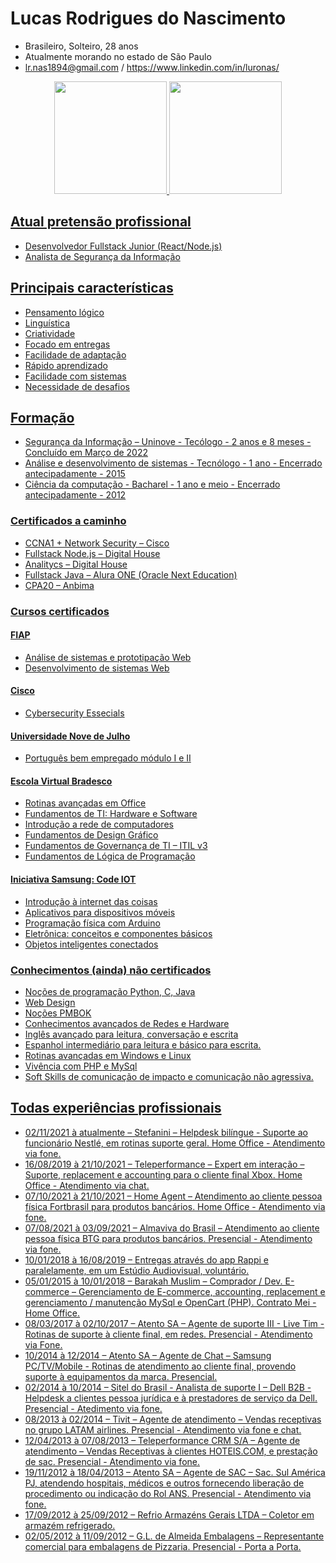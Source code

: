 # Lucas Rodrigues do Nascimento
- Brasileiro, Solteiro, 28 anos
- Atualmente morando no estado de São Paulo
- lr.nas1894@gmail.com /
https://www.linkedin.com/in/luronas/
<div align="center">
  <a href="https://github.com/lrNas">
  <img height="180em" src="https://github-readme-stats.vercel.app/api?username=lrNas&show_icons=true&theme=dark&include_all_commits=true&count_private=true"/>
  <img height="180em" src="https://github-readme-stats.vercel.app/api/top-langs/?username=lrNas&layout=compact&langs_count=7&theme=dark"/>
</div>

## Atual pretensão profissional
- Desenvolvedor Fullstack Junior (React/Node.js)
- Analista de Segurança da Informação

## Principais características
- Pensamento lógico
- Linguística
- Criatividade
- Focado em entregas
- Facilidade de adaptação
- Rápido aprendizado
- Facilidade com sistemas
- Necessidade de desafios

## Formação
- Segurança da Informação – Uninove - Tecólogo - 2 anos e 8 meses - Concluído em Março de 2022
- Análise e desenvolvimento de sistemas - Tecnólogo - 1 ano - Encerrado antecipadamente - 2015
- Ciência da computação - Bacharel - 1 ano e meio - Encerrado antecipadamente - 2012

### Certificados a caminho
- CCNA1 + Network Security – Cisco
- Fullstack Node.js – Digital House
- Analitycs – Digital House
- Fullstack Java – Alura ONE (Oracle Next Education)
- CPA20 – Anbima

### Cursos certificados

#### FIAP
- Análise de sistemas e prototipação Web
- Desenvolvimento de sistemas Web

#### Cisco
- Cybersecurity Essecials

#### Universidade Nove de Julho
- Português bem empregado módulo I e II

#### Escola Virtual Bradesco
- Rotinas avançadas em Office
- Fundamentos de TI: Hardware e Software
- Introdução a rede de computadores
- Fundamentos de Design Gráfico
- Fundamentos de Governança de TI – ITIL v3
- Fundamentos de Lógica de Programação

#### Iniciativa Samsung: Code IOT
- Introdução à internet das coisas
- Aplicativos para dispositivos móveis
- Programação física com Arduino
- Eletrônica: conceitos e componentes básicos
- Objetos inteligentes conectados

### Conhecimentos (ainda) não certificados
- Noções de programação Python, C, Java
- Web Design
- Noções PMBOK
- Conhecimentos avançados de Redes e Hardware
- Inglês avançado para leitura, conversação e escrita
- Espanhol intermediário para leitura e básico para escrita.
- Rotinas avançadas em Windows e Linux
- Vivência com PHP e MySql
- Soft Skills de comunicação de impacto e comunicação não agressiva.

## Todas experiências profissionais
- 02/11/2021 à atualmente – Stefanini – Helpdesk bilíngue -  Suporte ao funcionário Nestlé, em rotinas suporte geral. Home Office - Atendimento via fone.
- 16/08/2019 à 21/10/2021 – Teleperformance – Expert em interação – Suporte, replacement e accounting para o cliente final Xbox. Home Office - Atendimento via chat.
- 07/10/2021 à 21/10/2021 – Home Agent – Atendimento ao cliente pessoa física Fortbrasil para produtos bancários. Home Office - Atendimento via fone.
- 07/08/2021 à 03/09/2021 – Almaviva do Brasil – Atendimento ao cliente pessoa física BTG para produtos bancários. Presencial - Atendimento via fone.
- 10/01/2018 à 16/08/2019 – Entregas através do app Rappi e paralelamente, em um Estúdio Audiovisual, voluntário.
- 05/01/2015 à 10/01/2018 – Barakah Muslim – Comprador / Dev. E-commerce – Gerenciamento de E-commerce, accounting, replacement e gerenciamento / manutenção MySql e OpenCart (PHP). Contrato Mei - Home Office.
- 08/03/2017 à 02/10/2017 – Atento SA – Agente de suporte III - Live Tim - Rotinas de suporte à cliente final, em redes. Presencial - Atendimento via Fone.
- 10/2014 à 12/2014 – Atento SA – Agente de Chat – Samsung PC/TV/Mobile - Rotinas de atendimento ao cliente final, provendo suporte à equipamentos da marca. Presencial.
- 02/2014 à 10/2014 – Sitel do Brasil - Analista de suporte I – Dell B2B - Helpdesk a clientes pessoa jurídica e à prestadores de serviço da Dell. Presencial - Atedimento via fone.
- 08/2013 à 02/2014 – Tivit – Agente de atendimento – Vendas receptivas no grupo LATAM airlines. Presencial - Atendimento via fone e chat.
- 12/04/2013 à 07/08/2013 – Teleperformance CRM S/A – Agente de atendimento – Vendas Receptivas à clientes HOTEIS.COM, e prestação de sac. Presencial - Atendimento via fone.
- 19/11/2012 à 18/04/2013 – Atento SA – Agente de SAC – Sac. Sul América PJ, atendendo hospitais, médicos e outros fornecendo liberação de procedimento ou indicação do Rol ANS. Presencial - Atendimento via fone.
- 17/09/2012 à 25/09/2012 – Refrio Armazéns Gerais LTDA – Coletor em armazém refrigerado.
- 02/05/2012 à 11/09/2012 – G.L. de Almeida Embalagens – Representante comercial para embalagens de Pizzaria. Presencial - Porta a Porta.
